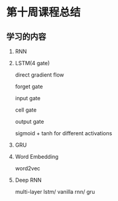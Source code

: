 # 第十周课程总结

## 学习的内容

1. RNN

2. LSTM(4 gate)

   direct gradient flow

   forget gate

   input gate

   cell gate

   output gate

   sigmoid + tanh for different activations

3. GRU

4. Word Embedding

   word2vec

5. Deep RNN

   multi-layer lstm/ vanilla rnn/ gru
